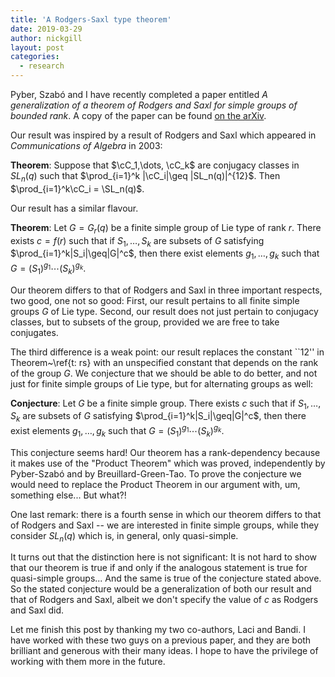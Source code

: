 ```yaml
---
title: 'A Rodgers-Saxl type theorem'
date: 2019-03-29
author: nickgill
layout: post
categories:
  - research
---
```


<script type="text/x-mathjax-config">
    MathJax.Hub.Config({
      tex2jax: {
        skipTags: ['script', 'noscript', 'style', 'textarea', 'pre'],
        inlineMath: [['$','$']]
      }
    });
  </script>
  <script src="https://cdn.mathjax.org/mathjax/latest/MathJax.js?config=TeX-AMS-MML_HTMLorMML" type="text/javascript"></script>

Pyber, Szabó and I have recently completed a paper entitled *A generalization of a theorem of Rodgers and Saxl for simple groups of bounded rank*. A copy of the paper can be found <a href = "https://arxiv.org/abs/1901.09255">on the arXiv</a>.

Our result was inspired by a result of Rodgers and Saxl which appeared in *Communications of Algebra* in 2003:

**Theorem**: Suppose that $\cC_1,\dots, \cC_k$ are conjugacy classes in $SL_n(q)$ such that $\prod_{i=1}^k |\cC_i|\geq |SL_n(q)|^{12}$. Then $\prod_{i=1}^k\cC_i = \SL_n(q)$.

Our result has a similar flavour.

**Theorem**: Let $G=G_r(q)$ be a finite simple group of Lie type of rank $r$. There exists $c=f(r)$ such that if $S_1,\dots, S_k$ are subsets of $G$ satisfying $\prod_{i=1}^k|S_i|\geq|G|^c$, then there exist elements $g_1,\dots, g_k$ such that $G=(S_1)^{g_1}\cdots (S_k)^{g_k}$.

Our theorem differs to that of Rodgers and Saxl in three important respects, two good, one not so good: First, our result pertains to all finite simple groups $G$ of Lie type. Second, our result does not just pertain to conjugacy classes, but to subsets of the group, provided we are free to take conjugates.

The third difference is a weak point: our result replaces the constant ``12''  in Theorem~\ref{t: rs} with an unspecified constant that depends on the rank of the group $G$. We conjecture that we should be able to do better, and not just for finite simple groups of Lie type, but for alternating groups as well:

**Conjecture**: Let $G$ be a finite simple group. There exists $c$ such that if $S_1,\dots, S_k$ are  subsets of $G$ satisfying $\prod_{i=1}^k|S_i|\geq|G|^c$, then there exist elements $g_1,\dots, g_k$ such that $G=(S_1)^{g_1}\cdots (S_k)^{g_k}$.

This conjecture seems hard! Our theorem has a rank-dependency because it makes use of the "Product Theorem" which was proved, independently by Pyber-Szabó and by Breuillard-Green-Tao. To prove the conjecture we would need to replace the Product Theorem in our argument with, um, something else... But what?!

One last remark: there is a fourth sense in which our theorem differs to that of Rodgers and Saxl -- we are interested in finite simple groups, while they consider $SL_n(q)$ which is, in general, only quasi-simple. 

It turns out that the distinction here is not significant: It is not hard to show that our theorem is true if and only if the analogous statement is true for quasi-simple groups... And the same is true of the conjecture stated above. So the stated conjecture would be a generalization of both our result and that of Rodgers and Saxl, albeit we don't specify the value of $c$ as Rodgers and Saxl did.

Let me finish this post by thanking my two co-authors, Laci and Bandi. I have worked with these two guys on a previous paper, and they are both brilliant and generous with their many ideas. I hope to have the privilege of working with them more in the future.



